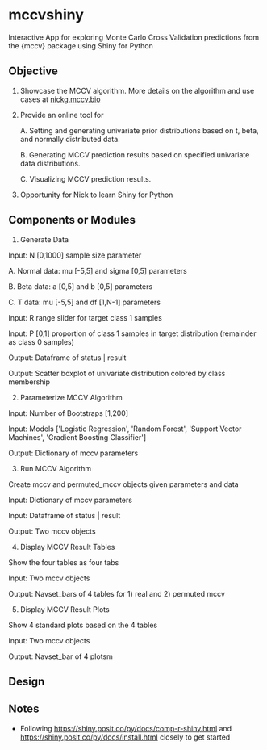 # mccvshiny

Interactive App for exploring Monte Carlo Cross Validation predictions from the {mccv} package using Shiny for Python

## Objective

1. Showcase the MCCV algorithm. More details on the algorithm and use cases at [nickg.mccv.bio](nickg.mccv.bio)

2. Provide an online tool for 

   A. Setting and generating univariate prior distributions based on t, beta, and normally distributed data.

   B. Generating MCCV prediction results based on specified univariate data distributions.

   C. Visualizing MCCV prediction results.

3. Opportunity for Nick to learn Shiny for Python

## Components or Modules

1. Generate Data

Input: N [0,1000] sample size parameter

A. Normal data: mu [-5,5] and sigma [0,5] parameters

B. Beta data: a [0,5] and b [0,5] parameters

C. T data: mu [-5,5] and df [1,N-1] parameters

Input: R range slider for target class 1 samples

Input: P [0,1] proportion of class 1 samples in target distribution (remainder as class 0 samples)

Output: Dataframe of status | result

Output: Scatter boxplot of univariate distribution colored by class membership

2. Parameterize MCCV Algorithm

Input: Number of Bootstraps [1,200]

Input: Models ['Logistic Regression', 'Random Forest', 'Support Vector Machines', 'Gradient Boosting Classifier']

Output: Dictionary of mccv parameters

3. Run MCCV Algorithm

Create mccv and permuted_mccv objects given parameters and data

Input: Dictionary of mccv parameters

Input: Dataframe of status | result

Output: Two mccv objects

4. Display MCCV Result Tables

Show the four tables as four tabs

Input: Two mccv objects

Output: Navset_bars of 4 tables for 1) real and 2) permuted mccv

5. Display MCCV Result Plots

Show 4 standard plots based on the 4 tables

Input: Two mccv objects

Output: Navset_bar of 4 plotsm

## Design


## Notes

- Following https://shiny.posit.co/py/docs/comp-r-shiny.html and https://shiny.posit.co/py/docs/install.html closely to get started